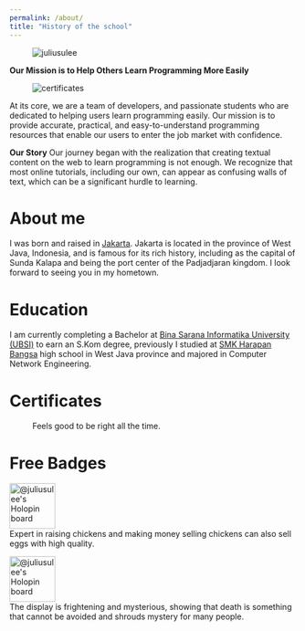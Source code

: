 ```yaml
---
permalink: /about/
title: "History of the school"
---
```


<figure class="align-center">
  <img src="https://holopin.me/juliusulee" alt="juliusulee" title="🦖 Holopin">
</figure>

**Our Mission is to Help Others Learn Programming More Easily**

<figure style="width: 250px" class="align-left">
  <img src="{{ site.url }}{{ site.baseurl }}/files/certificates/Java.png" alt="certificates">
</figure>

At its core, we are a team of developers, and passionate students who are dedicated to helping users learn programming easily. Our mission is to provide accurate, practical, and easy-to-understand programming resources that enable our users to enter the job market with confidence.

**Our Story**
Our journey began with the realization that creating textual content on the web to learn programming is not enough. We recognize that most online tutorials, including our own, can appear as confusing walls of text, which can be a significant hurdle to learning.

About me
======
I was born and raised in [Jakarta](https://goo.gl/maps/Ht178nYrYi4pYYDN8). Jakarta is located in the province of West Java, Indonesia, and is famous for its rich history, including as the capital of Sunda Kalapa and being the port center of the Padjadjaran kingdom. I look forward to seeing you in my hometown.

Education
======
I am currently completing a Bachelor at [Bina Sarana Informatika University (UBSI)](https://goo.gl/maps/SeYPofUEBUFnR2xr6) to earn an S.Kom degree, previously I studied at [SMK Harapan Bangsa](https://goo.gl/maps/jZExCzgEMXzYFkgy7) high school in West Java province and majored in Computer Network Engineering.

Certificates
======
<figure style="width: 300px" class="align-right">
  <img src="{{ site.url }}{{ site.baseurl }}/assets/images/image-alignment-300x200.jpg" alt="">
  <figcaption>Feels good to be right all the time.</figcaption>
</figure>

Free Badges
======

<a href="https://holopin.io/collect/clioh106o40260fmmpqmskemi"><img title="🦖 Secret" src="https://github.com/Julius-Ulee/School-Programs/assets/61336116/24ad6b1e-d9a5-4bdc-8888-bf27ab07bf80" height="80" width="80" alt="@juliusulee&#39;s Holopin board"></a><br>
Expert in raising chickens and making money selling chickens can also sell eggs with high quality.

<a href="https://holopin.io/collect/cll0hzflb36000fmjkv6mqc0a"><img title="🦖 Secret" src="https://github.com/Julius-Ulee/School-Programs/assets/61336116/4ecbc731-b46d-468e-a98c-f4f88f16f672" height="80" width="80" alt="@juliusulee&#39;s Holopin board"></a><br>
The display is frightening and mysterious, showing that death is something that cannot be avoided and shrouds mystery for many people.
